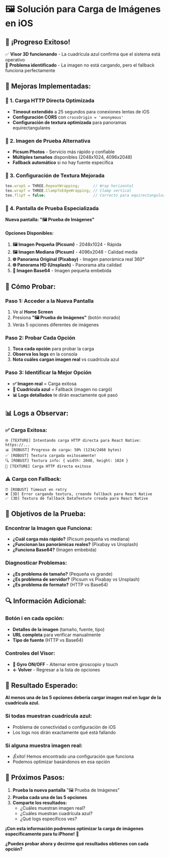 # 🖼️ Solución para Carga de Imágenes en iOS

## 🎉 **¡Progreso Exitoso!**

✅ **Visor 3D funcionando** - La cuadrícula azul confirma que el sistema está operativo  
🔧 **Problema identificado** - La imagen no está cargando, pero el fallback funciona perfectamente

## 🚀 **Mejoras Implementadas:**

### **🔧 1. Carga HTTP Directa Optimizada**
- **Timeout extendido** a 25 segundos para conexiones lentas de iOS
- **Configuración CORS** con `crossOrigin = 'anonymous'`
- **Configuración de textura optimizada** para panoramas equirectangulares

### **🔧 2. Imagen de Prueba Alternativa**
- **Picsum Photos** - Servicio más rápido y confiable
- **Múltiples tamaños** disponibles (2048x1024, 4096x2048)
- **Fallback automático** si no hay fuente específica

### **🔧 3. Configuración de Textura Mejorada**
```typescript
tex.wrapS = THREE.RepeatWrapping;      // Wrap horizontal
tex.wrapT = THREE.ClampToEdgeWrapping; // Clamp vertical
tex.flipY = false;                     // Correcto para equirectangular
```

### **🔧 4. Pantalla de Prueba Especializada**
**Nueva pantalla: "🖼️ Prueba de Imágenes"**

#### **Opciones Disponibles:**
1. **🖼️ Imagen Pequeña (Picsum)** - 2048x1024 - Rápida
2. **🖼️ Imagen Mediana (Picsum)** - 4096x2048 - Calidad media  
3. **🌐 Panorama Original (Pixabay)** - Imagen panorámica real 360°
4. **🌐 Panorama HD (Unsplash)** - Panorama alta calidad
5. **📄 Imagen Base64** - Imagen pequeña embebida

## 🧪 **Cómo Probar:**

### **Paso 1: Acceder a la Nueva Pantalla**
1. Ve al **Home Screen**
2. Presiona **"🖼️ Prueba de Imágenes"** (botón morado)
3. Verás 5 opciones diferentes de imágenes

### **Paso 2: Probar Cada Opción**
1. **Toca cada opción** para probar la carga
2. **Observa los logs** en la consola
3. **Nota cuáles cargan imagen real** vs cuadrícula azul

### **Paso 3: Identificar la Mejor Opción**
- **✅ Imagen real** = Carga exitosa
- **🔵 Cuadrícula azul** = Fallback (imagen no cargó)
- **📊 Logs detallados** te dirán exactamente qué pasó

## 📊 **Logs a Observar:**

### **✅ Carga Exitosa:**
```
🌐 [TEXTURE] Intentando carga HTTP directa para React Native: https://...
📊 [ROBUST] Progreso de carga: 50% (1234/2468 bytes)
✅ [ROBUST] Textura cargada exitosamente!
🔍 [ROBUST] Textura info: { width: 2048, height: 1024 }
🎉 [TEXTURE] Carga HTTP directa exitosa
```

### **⚠️ Carga con Fallback:**
```
⏰ [ROBUST] Timeout en retry
❌ [3D] Error cargando textura, creando fallback para React Native
✅ [3D] Textura de fallback DataTexture creada para React Native
```

## 🎯 **Objetivos de la Prueba:**

### **Encontrar la Imagen que Funciona:**
- **¿Cuál carga más rápido?** (Picsum pequeña vs mediana)
- **¿Funcionan las panorámicas reales?** (Pixabay vs Unsplash)
- **¿Funciona Base64?** (Imagen embebida)

### **Diagnosticar Problemas:**
- **¿Es problema de tamaño?** (Pequeña vs grande)
- **¿Es problema de servidor?** (Picsum vs Pixabay vs Unsplash)
- **¿Es problema de formato?** (HTTP vs Base64)

## 🔍 **Información Adicional:**

### **Botón ℹ️ en cada opción:**
- **Detalles de la imagen** (tamaño, fuente, tipo)
- **URL completa** para verificar manualmente
- **Tipo de fuente** (HTTP vs Base64)

### **Controles del Visor:**
- **📱 Gyro ON/OFF** - Alternar entre giroscopio y touch
- **← Volver** - Regresar a la lista de opciones

## 🎉 **Resultado Esperado:**

**Al menos una de las 5 opciones debería cargar imagen real en lugar de la cuadrícula azul.**

### **Si todas muestran cuadrícula azul:**
- Problema de conectividad o configuración de iOS
- Los logs nos dirán exactamente qué está fallando

### **Si alguna muestra imagen real:**
- ¡Éxito! Hemos encontrado una configuración que funciona
- Podemos optimizar basándonos en esa opción

## 🚀 **Próximos Pasos:**

1. **Prueba la nueva pantalla** "🖼️ Prueba de Imágenes"
2. **Prueba cada una de las 5 opciones**
3. **Comparte los resultados:**
   - ¿Cuáles muestran imagen real?
   - ¿Cuáles muestran cuadrícula azul?
   - ¿Qué logs específicos ves?

**¡Con esta información podremos optimizar la carga de imágenes específicamente para tu iPhone!** 🎯

**¿Puedes probar ahora y decirme qué resultados obtienes con cada opción?**
